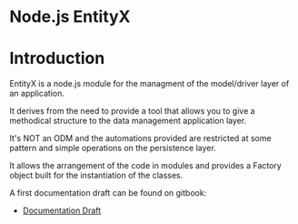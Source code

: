 Node.js EntityX
=======

# Introduction
EntityX is a node.js module for the managment of the model/driver layer of an application.

It derives from the need to provide a tool that allows you to give a methodical structure to the data management application layer.

It's NOT an ODM and the automations provided are restricted at some pattern and simple operations on the persistence layer.

It allows the arrangement of the code in modules and provides a Factory object built for the instantiation of the classes.


A first documentation draft can be found on gitbook:

* [Documentation Draft](https://www.gitbook.com/content/book/codeflyer/entityx/)


